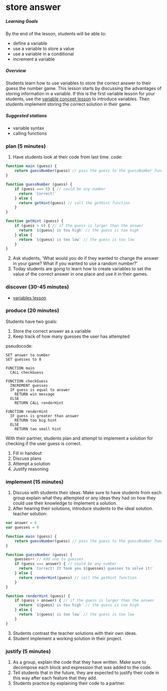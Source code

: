 # store answer

##### Learning Goals
By the end of the lesson, students will be able to:
  - define a variable
  - use a variable to store a value
  - use a variable in a conditional
  - increment a variable

##### Overview
Students learn how to use variables to store the correct answer to their guess the number game.  This lesson starts by discussing the advantages of storing information in a variable. If this is the first variable lesson for your students, use the [variable concept lesson](concepts/variables.md) to introduce variables. Then students implement storing the correct solution in their game.

##### Suggested stations
- variable syntax
- calling functions

### plan (5 minutes)
1. Have students look at their code from last time.
  code:
  ```js
  function main (guess) {
      return guessNumber(guess) // pass the guess to the guessNumber function
  }

  function guessNumber (guess) {
      if (guess === 6) { // could be any number
        return `Correct!`
      } else {
        return getHint(guess) // call the getHint function
      }      
  }

  function getHint (guess) {
      if (guess > 6) { // if the guess is larger than the answer
        return `${guess} is too high` // the guess is too high
      } else {
        return `${guess} is too low` // the guess is too low
      }
  }
  ```
2. Ask students, 'What would you do if they wanted to change the answer in your game? What if you wanted to use a random number?'
3. Today students are going to learn how to create variables to set the value of the correct answer in one place and use it in their games.

### discover (30-45 minutes)
- [variables lesson](concepts/variables.md)

### produce (20 minutes)
Students have two goals:
1. Store the correct answer as a variable
2. Keep track of how many guesses the user has attempted

pseudocode:
```
SET answer to number
SET guesses to 0

FUNCTION main
  CALL checkGuess

FUNCTION checkGuess
  INCREMENT guesses
  IF guess is equal to answer
    RETURN win message
  ELSE
    RETURN CALL renderHint

FUNCTION renderHint
  IF guess is greater than answer
    RETURN too big hint
  ELSE
    RETURN too small hint
```

With their partner, students plan and attempt to implement a solution for checking if the user guess is correct.

1. Fill in handout
2. Discuss plans
3. Attempt a solution
4. Justify reasoning

### implement (15 minutes)
1. Discuss with students their ideas. Make sure to have students from each group explain what they attempted or any ideas they had on how they could use their knowledge to implement a solution.
2. After hearing their solutions, introduce students to the ideal solution.
  teacher solution:

  ```js
  var answer = 6
  var guesses = 0

  function main (guess) {
      return guessNumber(guess) // pass the guess to the guessNumber function
  }

  function guessNumber (guess) {
      guesses++ // Add one to guesses
      if (guess === answer) { // could be any number
        return `Correct! It took you ${guesses} guesses to solve it!`
      } else {
        return renderHint(guess) // call the getHint function
      }      
  }

  function renderHint (guess) {
      if (guess > answer) { // if the guess is larger than the answer
        return `${guess} is too high` // the guess is too high
      } else {
        return `${guess} is too low` // the guess is too low
      }
  }
  ```
3. Students contrast the teacher solutions with their own ideas.
4. Student implement a working solution in their project.

### justify (5 minutes)
1. As a group, explain the code that they have written. Make sure to decompose each block and expression that was added to the code.
2. Tell students that in the future, they are expected to justify their code in this way after each feature that they add.
3. Students practice by explaining their code to a partner.
